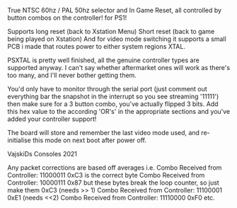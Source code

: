 True NTSC 60hz / PAL 50hz selector and In Game Reset, all controlled by button combos on the controller! for PS1!

Supports long reset (back to Xstation Menu)
Short reset (back to game being played on Xstation)
And for video mode switching it supports a small PCB i made that routes power to either system regions XTAL.

PSXTAL is pretty well finished, all the genuine controller types are supported anyway. I can't say whether aftermarket ones will work as there's too many, and I'll never bother getting them.

You'd only have to monitor through the serial port (just comment out everything bar the snapshot in the interrupt so you see streaming '11111') then make sure for a 3 button combo, you've actually flipped 3 bits. Add this hex value to the according 'OR's' in the appropriate sections and you've added your controller support!

The board will store and remember the last video mode used, and re-initialise this mode on next boot after power off.

VajskiDs Consoles 2021


Any packet corrections are based off averages i.e.
Combo Received from Controller: 11000011 0xC3 is the correct byte
Combo Received from Controller: 10000111 0x87 but these bytes break the loop counter, so just make them 0xC3 (needs >> 1)
Combo Received from Controller: 11100001 0xE1 (needs <<2)
Combo Received from Controller: 11110000 0xF0 etc.


